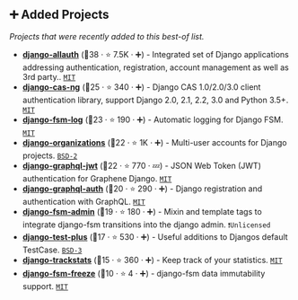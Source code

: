 ## ➕ Added Projects

_Projects that were recently added to this best-of list._

- <b><a href="https://github.com/pennersr/django-allauth">django-allauth</a></b> (🥇38 ·  ⭐ 7.5K · ➕) - Integrated set of Django applications addressing authentication, registration, account management as well as 3rd party.. <code><a href="http://bit.ly/34MBwT8">MIT</a></code>
- <b><a href="https://github.com/django-cas-ng/django-cas-ng">django-cas-ng</a></b> (🥉25 ·  ⭐ 340 · ➕) - Django CAS 1.0/2.0/3.0 client authentication library, support Django 2.0, 2.1, 2.2, 3.0 and Python 3.5+. <code><a href="http://bit.ly/34MBwT8">MIT</a></code>
- <b><a href="https://github.com/jazzband/django-fsm-log">django-fsm-log</a></b> (🥉23 ·  ⭐ 190 · ➕) - Automatic logging for Django FSM. <code><a href="http://bit.ly/34MBwT8">MIT</a></code>
- <b><a href="https://github.com/bennylope/django-organizations">django-organizations</a></b> (🥉22 ·  ⭐ 1K · ➕) - Multi-user accounts for Django projects. <code><a href="http://bit.ly/3rqEWVr">BSD-2</a></code>
- <b><a href="https://github.com/flavors/django-graphql-jwt">django-graphql-jwt</a></b> (🥉22 ·  ⭐ 770 · 💤) - JSON Web Token (JWT) authentication for Graphene Django. <code><a href="http://bit.ly/34MBwT8">MIT</a></code>
- <b><a href="https://github.com/PedroBern/django-graphql-auth">django-graphql-auth</a></b> (🥉20 ·  ⭐ 290 · ➕) - Django registration and authentication with GraphQL. <code><a href="http://bit.ly/34MBwT8">MIT</a></code>
- <b><a href="https://github.com/gadventures/django-fsm-admin">django-fsm-admin</a></b> (🥉19 ·  ⭐ 180 · ➕) - Mixin and template tags to integrate django-fsm transitions into the django admin. <code>❗Unlicensed</code>
- <b><a href="https://github.com/revsys/django-test-plus">django-test-plus</a></b> (🥉17 ·  ⭐ 530 · ➕) - Useful additions to Djangos default TestCase. <code><a href="http://bit.ly/3aKzpTv">BSD-3</a></code>
- <b><a href="https://github.com/pennersr/django-trackstats">django-trackstats</a></b> (🥇15 ·  ⭐ 360 · ➕) - Keep track of your statistics. <code><a href="http://bit.ly/34MBwT8">MIT</a></code>
- <b><a href="https://github.com/ming-tung/django-fsm-freeze">django-fsm-freeze</a></b> (🥉10 ·  ⭐ 4 · ➕) - django-fsm data immutability support. <code><a href="http://bit.ly/34MBwT8">MIT</a></code>

